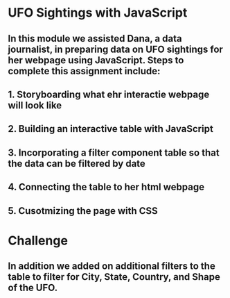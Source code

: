 # UFO Sightings with JavaScript
## In this module we assisted Dana, a data journalist, in preparing data on UFO sightings for her webpage using JavaScript. Steps to complete this assignment include:
## 1. Storyboarding what ehr interactie webpage will look like
## 2. Building an interactive table with JavaScript
## 3. Incorporating a filter component table so that the data can be filtered by date
## 4. Connecting the table to her html webpage
## 5. Cusotmizing the page with CSS

# Challenge
## In addition we added on additional filters to the table to filter for City, State, Country, and Shape of the UFO.
